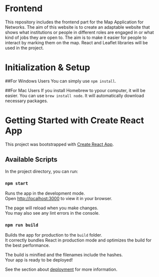 # Frontend

This repository includes the frontend part for the Map Application for Networks. The aim of this website is to create an adaptable website that shows what institutions or people in different roles are engaged in or what kind of jobs they are open to. The aim is to make it easier for people to interact by marking them on the map. React and Leaflet libraries will be used in the project.

# Initialization & Setup
##For Windows Users
You can simply use `npm install`.

##For Mac Users
If you install Homebrew to ypour computer, it will be easier.
You can use `brew install node`. It will automatically download necessary packages.

# Getting Started with Create React App

This project was bootstrapped with [Create React App](https://github.com/facebook/create-react-app).

## Available Scripts

In the project directory, you can run:

### `npm start`

Runs the app in the development mode.\
Open [http://localhost:3000](http://localhost:3000) to view it in your browser.

The page will reload when you make changes.\
You may also see any lint errors in the console.

### `npm run build`

Builds the app for production to the `build` folder.\
It correctly bundles React in production mode and optimizes the build for the best performance.

The build is minified and the filenames include the hashes.\
Your app is ready to be deployed!

See the section about [deployment](https://facebook.github.io/create-react-app/docs/deployment) for more information.


